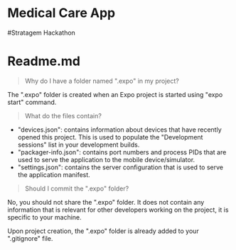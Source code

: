 
# Medical Care App
#Stratagem Hackathon

# Readme.md
> Why do I have a folder named ".expo" in my project?

The ".expo" folder is created when an Expo project is started using "expo start" command.

> What do the files contain?

- "devices.json": contains information about devices that have recently opened this project. This is used to populate the "Development sessions" list in your development builds.
- "packager-info.json": contains port numbers and process PIDs that are used to serve the application to the mobile device/simulator.
- "settings.json": contains the server configuration that is used to serve the application manifest.

> Should I commit the ".expo" folder?

No, you should not share the ".expo" folder. It does not contain any information that is relevant for other developers working on the project, it is specific to your machine.

Upon project creation, the ".expo" folder is already added to your ".gitignore" file.
